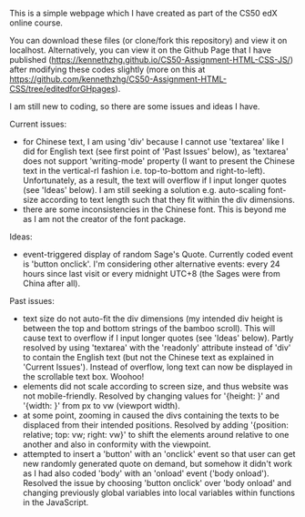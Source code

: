 This is a simple webpage which I have created as part of the CS50 edX online course.

You can download these files (or clone/fork this repository) and view it on localhost.
Alternatively, you can view it on the Github Page that I have published (https://kennethzhg.github.io/CS50-Assignment-HTML-CSS-JS/) after modifying these codes slightly (more on this at https://github.com/kennethzhg/CS50-Assignment-HTML-CSS/tree/editedforGHpages).

I am still new to coding, so there are some issues and ideas I have.

Current issues:
- for Chinese text, I am using 'div' because I cannot use 'textarea' like I did for English text (see first point of 'Past Issues' below), as 'textarea' does not support 'writing-mode' property (I want to present the Chinese text in the vertical-rl fashion i.e. top-to-bottom and right-to-left). Unfortunately, as a result, the text will overflow if I input longer quotes (see 'Ideas' below). I am still seeking a solution e.g. auto-scaling font-size according to text length such that they fit within the div dimensions.
- there are some inconsistencies in the Chinese font. This is beyond me as I am not the creator of the font package.
  
Ideas:
- event-triggered display of random Sage's Quote. Currently coded event is 'button onclick'. I'm considering other alternative events: every 24 hours since last visit or every midnight UTC+8 (the Sages were from China after all).

Past issues:
- text size do not auto-fit the div dimensions (my intended div height is between the top and bottom strings of the bamboo scroll). This will cause text to overflow if I input longer quotes (see 'Ideas' below). Partly resolved by using 'textarea' with the 'readonly' attribute instead of 'div' to contain the English text (but not the Chinese text as explained in 'Current Issues'). Instead of overflow, long text can now be displayed in the scrollable text box. Woohoo!
- elements did not scale according to screen size, and thus website was not mobile-friendly. Resolved by changing values for '{height: }' and '{width: }' from px to vw (viewport width).
- at some point, zooming in caused the divs containing the texts to be displaced from their intended positions. Resolved by adding '{position: relative; top: vw; right: vw}' to shift the elements around relative to one another and also in conformity with the viewpoint.
- attempted to insert a 'button' with an 'onclick' event so that user can get new randomly generated quote on demand, but somehow it didn't work as I had also coded 'body' with an 'onload' event ('body onload'). Resolved the issue by choosing  'button onclick' over 'body onload' and changing previously global variables into local variables within functions in the JavaScript.
